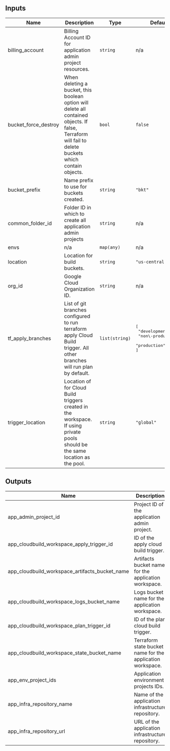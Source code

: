 <!-- BEGINNING OF PRE-COMMIT-TERRAFORM DOCS HOOK -->
## Inputs

| Name | Description | Type | Default | Required |
|------|-------------|------|---------|:--------:|
| billing\_account | Billing Account ID for application admin project resources. | `string` | n/a | yes |
| bucket\_force\_destroy | When deleting a bucket, this boolean option will delete all contained objects. If false, Terraform will fail to delete buckets which contain objects. | `bool` | `false` | no |
| bucket\_prefix | Name prefix to use for buckets created. | `string` | `"bkt"` | no |
| common\_folder\_id | Folder ID in which to create all application admin projects | `string` | n/a | yes |
| envs | n/a | `map(any)` | n/a | yes |
| location | Location for build buckets. | `string` | `"us-central1"` | no |
| org\_id | Google Cloud Organization ID. | `string` | n/a | yes |
| tf\_apply\_branches | List of git branches configured to run terraform apply Cloud Build trigger. All other branches will run plan by default. | `list(string)` | <pre>[<br>  "development",<br>  "non\\-production",<br>  "production"<br>]</pre> | no |
| trigger\_location | Location of for Cloud Build triggers created in the workspace. If using private pools should be the same location as the pool. | `string` | `"global"` | no |

## Outputs

| Name | Description |
|------|-------------|
| app\_admin\_project\_id | Project ID of the application admin project. |
| app\_cloudbuild\_workspace\_apply\_trigger\_id | ID of the apply cloud build trigger. |
| app\_cloudbuild\_workspace\_artifacts\_bucket\_name | Artifacts bucket name for the application workspace. |
| app\_cloudbuild\_workspace\_logs\_bucket\_name | Logs bucket name for the application workspace. |
| app\_cloudbuild\_workspace\_plan\_trigger\_id | ID of the plan cloud build trigger. |
| app\_cloudbuild\_workspace\_state\_bucket\_name | Terraform state bucket name for the application workspace. |
| app\_env\_project\_ids | Application environment projects IDs. |
| app\_infra\_repository\_name | Name of the application infrastructure repository. |
| app\_infra\_repository\_url | URL of the application infrastructure repository. |

<!-- END OF PRE-COMMIT-TERRAFORM DOCS HOOK -->
